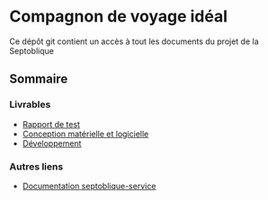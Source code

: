 # Compagnon de voyage idéal

Ce dépôt git contient un accès à tout les documents du projet de la Septoblique

## Sommaire

### Livrables
- [Rapport de test](./test/Test.md)
- [Conception matérielle et logicielle](./LA2/index.md)
- [Développement](./LP4/index.md)

### Autres liens

- [Documentation septoblique-service](http://doc.septotrip.com)
